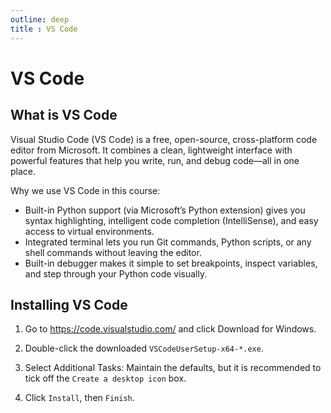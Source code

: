 ```yaml
---
outline: deep
title : VS Code
---
```


# VS Code

## What is VS Code

Visual Studio Code (VS Code) is a free, open-source, cross-platform code editor from Microsoft. It combines a clean, lightweight interface with powerful features that help you write, run, and debug code—all in one place.

Why we use VS Code in this course:

 - Built-in Python support (via Microsoft’s Python extension) gives you syntax highlighting, intelligent code completion (IntelliSense), and easy access to virtual environments.
 - Integrated terminal lets you run Git commands, Python scripts, or any shell commands without leaving the editor.
 - Built-in debugger makes it simple to set breakpoints, inspect variables, and step through your Python code visually.

## Installing VS Code

1. Go to https://code.visualstudio.com/ and click Download for Windows.
2. Double-click the downloaded `VSCodeUserSetup-x64-*.exe`.

3. Select Additional Tasks: Maintain the defaults, but it is recommended to tick off the `Create a desktop icon` box.

4. Click `Install`, then `Finish`. 